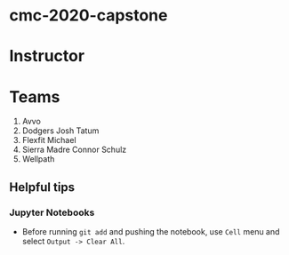 # cmc-2020-capstone

# Instructor

# Teams
1. Avvo
2. Dodgers
  Josh Tatum
3. Flexfit
  Michael
4. Sierra Madre
Connor Schulz
5. Wellpath

## Helpful tips

### Jupyter Notebooks

* Before running `git add` and pushing the notebook, use `Cell` menu and select `Output -> Clear All`.
